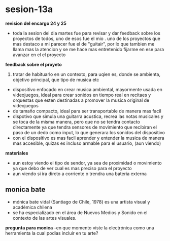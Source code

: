# sesion-13a

__revision del encargo 24 y 25__

- toda la sesion del dia martes fue para revisar y dar feedback sobre los proyectos de todos, uno de esos fue el mio
. uno de los proyectos que mas destaco a mi parecer fue el de "guitair", por lo que tambien me llama mas la atencion y se me hace mas entretenido fijarme en ese para avanzar en el el proyecto

__feedback sobre el proyeto__
1. tratar de habituarlo en un contexto, para uqien es, donde se ambienta, objetivo principal, que tipo de musica etc
- dispositivo enfocado en crear musica ambiental, mayormente usada en videojuegos, ideal para crear sonidos en tiempo real en recitaes y orquestas que esten destinadas a promover la musica original de videojuegos
- de tamaño compacto, ideal para ser transportable de manera mas facil
- dispotivo que simula una guitarra acustica, recrea las notas musicales y se toca de la misma manera, pero que no se tendra contacto directamente ya que tendra sensores de movimiento que recibiran el paso de un dedo como input, lo que generara los sonidos del dispositivo
- con el dispositivo es mas facil aprender y entender la musica de manera mas accesible, quizas es incluso armable para el usuario, (aun viendo)

__materiales__
- aun estoy viendo el tipo de sendor, ya sea de proximidad o movimiento ya que debo de ver cual es mas preciso para el proyecto
- aun viendo si ira dircto a corriente o trendra una bateria externa

## monica bate

- mónica bate vidal (Santiago de Chile, 1978) es una artista visual y académica chilena
- se ha especializado en el área de Nuevos Medios y Sonido en el contexto de las artes visuales.

__pregunta para monica__
-en que momento viste la electrónica como una herramienta la cual podias incluir en tu arte?
